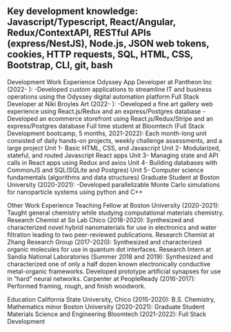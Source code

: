 <h2> Key development knowledge: Javascript/Typescript, React/Angular, Redux/ContextAPI, RESTful APIs (express/NestJS), Node.js, JSON web tokens, cookies, HTTP requests, SQL, HTML, CSS, Bootstrap, CLI, git, bash </h2>

Development Work Experience 
Odyssey App Developer at Pantheon Inc (2022- ):
-Developed custom applications to streamline IT and business operations using the Odyssey digital automation platform 
Full Stack Developer at Niki Broyles Art (2022- ): 
-Developed a fine art gallery web experience using React.js/Redux and an express/Postgres database
-Developed an ecommerce storefront using React.js/Redux/Stripe and an express/Postgres database
Full time student at Bloomtech (Full Stack Development bootcamp, 5 months, 2021-2022):
Each month-long unit consisted of daily hands-on projects, weekly challenge assessments, and a large project
Unit 1- Basic HTML, CSS, and Javascript
Unit 2- Modularized, stateful, and routed Javascript React apps
Unit 3- Managing state and API calls in React apps using Redux and axios
Unit 4- Building databases with CommonJS and SQL(SQLite and Postgres)
Unit 5- Computer science fundamentals (algorithms and data structures)
Graduate Student at Boston University (2020-2021):
-Developed parallelizable Monte Carlo simulations for nanoparticle systems using python and C++

Other Work Experience
Teaching Fellow at Boston University (2020-2021): Taught general chemistry while studying computational materials chemistry.
Research Chemist at So Lab Chico (2018-2020): Synthesized and characterized novel hybrid nanomaterials for use in electronics and water filtration leading to two peer-reviewed publications.
Research Chemist at Zhang Research Group (2017-2020): Synthesized and characterized organic molecules for use in quantum dot interfaces.
Research Intern at Sandia National Laboratories (Summer 2018 and 2019): Synthesized and characterized one of only a half dozen known electronically conductive metal-organic frameworks. Developed prototype artificial synapses for use in “hard” neural networks.
Carpenter at PeopleReady (2016-2017): Performed framing, rough, and finish woodwork.

Education
California State University, Chico (2015-2020): B.S. Chemistry, Mathematics minor
Boston University (2020-2021): Graduate Student Materials Science and Engineering
Bloomtech (2021-2022): Full Stack Development
